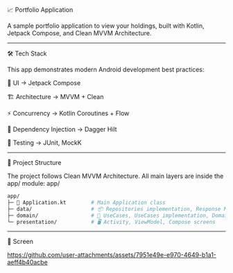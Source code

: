 📈 Portfolio Application

A sample portfolio application to view your holdings, built with Kotlin, Jetpack Compose, and Clean
MVVM Architecture.

---

🛠️ Tech Stack

This app demonstrates modern Android development best practices:

📱 UI → Jetpack Compose

🏗️ Architecture → MVVM + Clean

⚡ Concurrency → Kotlin Coroutines + Flow

💉 Dependency Injection → Dagger Hilt

🧪 Testing → JUnit, MockK

---

📂 Project Structure

The project follows Clean MVVM Architecture. All main layers are inside the app/ module:
app/
```bash
app/                
├─ 🏢 Application.kt        # Main Application class
├─ data/                   # 📦 Repositories implementation, Response Models, Api service
├─ domain/                 # 🎯 UseCases, UseCases implementation, Domain models, Repository interfaces
└─ presentation/           # 🖥️ Activity, ViewModel, Compose screens
```

---

📱 Screen


https://github.com/user-attachments/assets/7951e49e-e970-4649-b1a1-aeff4b40acbe






